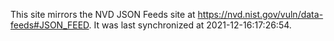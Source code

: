 This site mirrors the NVD JSON Feeds site at https://nvd.nist.gov/vuln/data-feeds#JSON_FEED. It was last synchronized at 2021-12-16:17:26:54.